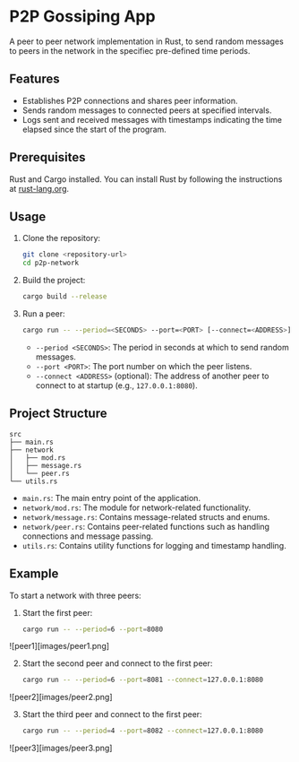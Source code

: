 # P2P Gossiping App
A peer to peer network implementation in Rust, to send random messages to peers in the network in the specifiec pre-defined time periods.

## Features

- Establishes P2P connections and shares peer information.
- Sends random messages to connected peers at specified intervals.
- Logs sent and received messages with timestamps indicating the time elapsed since the start of the program.

## Prerequisites
 Rust and Cargo installed. You can install Rust by following the instructions at [rust-lang.org](https://www.rust-lang.org/tools/install).

## Usage

1. Clone the repository:
    ```bash
    git clone <repository-url>
    cd p2p-network
    ```

2. Build the project:
    ```bash
    cargo build --release
    ```

3. Run a peer:
    ```bash
    cargo run -- --period=<SECONDS> --port=<PORT> [--connect=<ADDRESS>]
    ```

    - `--period <SECONDS>`: The period in seconds at which to send random messages.
    - `--port <PORT>`: The port number on which the peer listens.
    - `--connect <ADDRESS>` (optional): The address of another peer to connect to at startup (e.g., `127.0.0.1:8080`).

## Project Structure
```
src
├── main.rs
├── network
│   ├── mod.rs
│   ├── message.rs
│   └── peer.rs
└── utils.rs
```
- `main.rs`: The main entry point of the application.
- `network/mod.rs`: The module for network-related functionality.
- `network/message.rs`: Contains message-related structs and enums.
- `network/peer.rs`: Contains peer-related functions such as handling connections and message passing.
- `utils.rs`: Contains utility functions for logging and timestamp handling.

## Example

To start a network with three peers:

1. Start the first peer:
    ```bash
    cargo run -- --period=6 --port=8080
    ```
![peer1][images/peer1.png]

2. Start the second peer and connect to the first peer:
    ```bash
    cargo run -- --period=6 --port=8081 --connect=127.0.0.1:8080
    ```
![peer2][images/peer2.png]

3. Start the third peer and connect to the first peer:
    ```bash
    cargo run -- --period=4 --port=8082 --connect=127.0.0.1:8080
    ```
![peer3][images/peer3.png]
